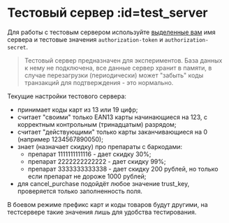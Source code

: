 # Тестовый сервер :id=test_server

Для работы с тестовым сервером используйте [выделенные вам](connect.md) имя сервера и тестовые значения `authorization-token` и `authorization-secret`.

> Тестовый сервер предназначен для экспериментов. База данных к нему не подключена, все данные сервер хранит в памяти, в случае перезагрузки (периодически) может "забыть" коды транзакций для подтверждения - это нормально.

Текущие настройки тестового сервера:

* принимает коды карт из 13 или 19 цифр;
* считает "своими" только EAN13 карты начинающиеся на 123, с корректным контрольным (тринадцатым) разрядом;
* считает "действующими" только карты заканчивающиеся на 0 (например 1234567890050);
* знает (назначает скидку) про препараты с баркодами:
    * препарат 1111111111116 - дает скидку 30%;
    * препарат 2222222222222 - дает скидку 99%;
    * препарат 3333333333338 - дает скидку 200 рублей, но только если препарат не дороже 1000 рублей;
* для cancel_purchase подойдёт любое значение trust_key, проверяется только заполненность поля.

В боевом режиме префикс карт и коды товаров будут другими, на
тестсервере такие значения лишь для удобства тестирования.


